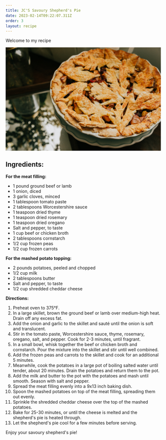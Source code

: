 ```yaml
---
title: JC'S Savoury Shepherd's Pie
date: 2023-02-14T09:22:07.311Z
order: 3
layout: recipe
---
```

W﻿elcome to my recipe



![](../uploads/priscilla-du-preez-w8f9km7f-5u-unsplash.jpg)





## Ingredients:

**For the meat filling:**

* 1 pound ground beef or lamb
* 1 onion, diced
* 3 garlic cloves, minced
* 1 tablespoon tomato paste
* 2 tablespoons Worcestershire sauce
* 1 teaspoon dried thyme
* 1 teaspoon dried rosemary
* 1 teaspoon dried oregano
* Salt and pepper, to taste
* 1 cup beef or chicken broth
* 2 tablespoons cornstarch
* 1/2 cup frozen peas
* 1/2 cup frozen carrots

**For the mashed potato topping:**

* 2 pounds potatoes, peeled and chopped
* 1/2 cup milk
* 2 tablespoons butter
* Salt and pepper, to taste
* 1/2 cup shredded cheddar cheese

**Directions:**

1. Preheat oven to 375°F.
2. In a large skillet, brown the ground beef or lamb over medium-high heat. Drain off any excess fat.
3. Add the onion and garlic to the skillet and sauté until the onion is soft and translucent.
4. Stir in the tomato paste, Worcestershire sauce, thyme, rosemary, oregano, salt, and pepper. Cook for 2-3 minutes, until fragrant.
5. In a small bowl, whisk together the beef or chicken broth and cornstarch. Pour the mixture into the skillet and stir until well combined.
6. Add the frozen peas and carrots to the skillet and cook for an additional 5 minutes.
7. Meanwhile, cook the potatoes in a large pot of boiling salted water until tender, about 20 minutes. Drain the potatoes and return them to the pot.
8. Add the milk and butter to the pot with the potatoes and mash until smooth. Season with salt and pepper.
9. Spread the meat filling evenly into a 9x13 inch baking dish.
10. Spoon the mashed potatoes on top of the meat filling, spreading them out evenly.
11. Sprinkle the shredded cheddar cheese over the top of the mashed potatoes.
12. Bake for 25-30 minutes, or until the cheese is melted and the shepherd's pie is heated through.
13. Let the shepherd's pie cool for a few minutes before serving.

Enjoy your savoury shepherd's pie!